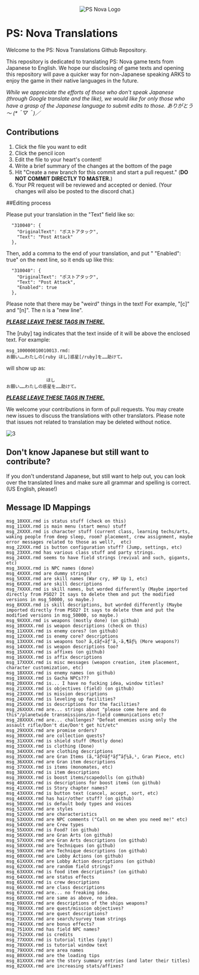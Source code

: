 [3]: https://github.com/Arks-Layer/PSO2JPTranslations/blob/master/resources/rightmeow.png

<p align="center">
  <img src="https://github.com/Arks-Layer/PSNovaTranslations/blob/master/resources/Phantasy-Star-Nova-Logo.png" alt="PS Nova Logo"/>
</p>

# PS: Nova Translations
Welcome to the PS: Nova Translations Github Repository.

This repository is dedicated to translating PS: Nova game texts from Japanese to English. We hope our disclosing of game texts and opening this repository will pave a quicker way for non-Japanese speaking ARKS to enjoy the game in their native languages in the future.

<i>While we appreciate the efforts of those who don't speak Japanese (through Google translate and the like), we would like for only those who have a grasp of the Japanese language to submit edits to those. ありがとう～ (*＾▽＾)／</i>

## Contributions

 1. Click the file you want to edit
 2. Click the pencil icon
 3. Edit the file to your heart's content!
 4. Write a brief summary of the changes at the bottom of the page
 5. Hit "Create a new branch for this commit and start a pull request." (<b>DO NOT COMMIT DIRECTLY TO MASTER.</b>)
 6. Your PR request will be reviewed and accepted or denied. (Your changes will also be posted to the discord chat.)

 
##Editing process

Please put your translation in the "Text" field like so:
  
```
  "310040": {
    "OriginalText": "ポストアタック",
    "Text": "Post Attack"
  },
```

  Then, add a comma to the end of your translation, and put "    "Enabled": true" on the next line, so it ends up like this:

```
  "310040": {
    "OriginalText": "ポストアタック",
    "Text": "Post Attack",
    "Enabled": true
  },
```
Please note that there may be "weird" things in the text! For example, "[c]" and "[n]". The n is a "new line".

<b><i><u>PLEASE LEAVE THESE TAGS IN THERE.</b></i></u>

The [ruby] tag indicates that the text inside of it will be above the enclosed text. For example:

```
msg_100000010010013.rmd:
お願い……わたしの[ruby ほし]惑星[/ruby]を……助けて。
```

will show up as:

```
               ほし
お願い……わたしの惑星を……助けて。
```

<b><i><u>PLEASE LEAVE THESE TAGS IN THERE.</b></i></u>

We welcome your contributions in form of pull requests. You may create new issues to discuss the translations with other translators. Please note that issues not related to translation may be deleted without notice.

![3]

## Don't know Japanese but still want to contribute?

If you don't understand Japanese, but still want to help out, you can look over the translated lines and make sure all grammar and spelling is correct. (US English, please!)

## Message ID Mappings

```
msg_10XXX.rmd is status stuff (check on this)
msg_11XXX.rmd is main menu (start menu) stuff
msg_2XXXX.rmd is character stuff (current class, learning techs/arts, waking people from deep sleep, room? placement, crew assignment, maybe error messages related to those as well?,  etc)
msg_22XXX.rmd is button configuration stuff? (Jump, settings, etc)
msg_23XXX.rmd has various class stuff and party strings.
msg_24XXX.rmd seems to have field strings (revival and such, gigants, etc)
msg_3XXXX.rmd is NPC names (done)
msg_4XXXX.rmd are dummy strings?
msg_5XXXX.rmd are skill names (War cry, HP Up 1, etc)
msg_6XXXX.rmd are skill descriptions
msg_7XXXX.rmd is skill names, but worded differently (Maybe imported directly from PSO2? It says to delete them and put the modified versions in msg_50000, so maybe.)
msg_8XXXX.rmd is skill descriptions, but worded differently (Maybe imported directly from PSO2? It says to delete them and put the modified versions in msg_50000, so maybe.) 
msg_9XXXX.rmd is weapons (mostly done) (on github)
msg_10XXXX.rmd is weapon descriptions (check on this)
msg_11XXXX.rmd is enemy cores? (on github)
msg_12XXXX.rmd is enemy core? descriptions
msg_13XXXX.rmd is weapons too? ã‚¢ãƒ«ãƒ‘ã‚·ã‚¶ãƒ¼ (More weapons?)
msg_14XXXX.rmd is weapon descriptions too?
msg_15XXXX.rmd is affixes (on github)
msg_16XXXX.rmd is affix descriptions
msg_17XXXX.rmd is misc messages (weapon creation, item placement, character customization, etc)
msg_18XXXX.rmd is enemy names (on github)
msg_19XXXX.rmd is Gacha NPCs???
msg_20XXXX.rmd is... I have no fucking idea, window titles?
msg_21XXXX.rmd is objectives (field) (on github)
msg_23XXXX.rmd is mission descriptions
msg_24XXXX.rmd is leveling up facilities?
msg_25XXXX.rmd is descriptions for the facilities?
msg_26XXXX.rmd are... strings about "please come here and do this"/planetwide transmissions/in-field communications etc?
msg_28XXXX.rmd are... challenges? "Defeat enemies using only the assault rifle/Don't die/Don't get hit/etc"
msg_29XXXX.rmd are promise orders?
msg_30XXXX.rmd are collection quests?
msg_31XXXX.rmd is shield stuff (Mostly done)
msg_33XXXX.rmd is clothing (Done)
msg_34XXXX.rmd are clothing descriptions
msg_35XXXX.rmd are Gran Items (ã‚°ãƒ©ãƒ³ãƒ”ãƒ¼ã‚¹, Gran Piece, etc)
msg_36XXXX.rmd are Gran item descriptions
msg_37XXXX.rmd is items (monomates, etc)
msg_38XXXX.rmd is item descriptions
msg_39XXXX.rmd is boost items/scapedolls (on github)
msg_40XXXX.rmd is descriptions for boost items (on github)
msg_41XXXX.rmd is Story chapter names?
msg_43XXXX.rmd is button text (cancel, accept, sort, etc)
msg_44XXXX.rmd has hair/other stuff? (on github)
msg_50XXXX.rmd is default body types and voices
msg_51XXXX.rmd are styles
msg_52XXXX.rmd are characteristics
msg_53XXXX.rmd are NPC comments ("Call on me when you need me!" etc)
msg_54XXXX.rmd are Crew types
msg_55XXXX.rmd is Food? (on github)
msg_56XXXX.rmd are Gran Arts (on github)
msg_57XXXX.rmd are Gran Arts descriptions (on github)
msg_58XXXX.rmd are Techniques (on github)
msg_59XXXX.rmd are Technique descriptions (on github)
msg_60XXXX.rmd are Lobby Actions (on github)
msg_61XXXX.rmd are Lobby Action descriptions (on github)
msg_62XXXX.rmd are random field strings? 
msg_63XXXX.rmd is food item descriptions? (on github)
msg_64XXXX.rmd are status effects
msg_65XXXX.rmd is crew descriptions
msg_66XXXX.rmd are class descriptions
msg_67XXXX.rmd are... no freaking idea.
msg_68XXXX.rmd are same as above, no idea.
msg_69XXXX.rmd are descriptions of the ships weapons?
msg_70XXXX.rmd are quest/mission objectives?
msg_71XXXX.rmd are quest descriptions?
msg_73XXXX.rmd are search/survey team strings
msg_74XXXX.rmd are bonus effects?
msg_751XXX.rmd has field NPC names?
msg_752XXX.rmd is credits
msg_77XXXX.rmd is tutorial titles (yay!)
msg_78XXXX.rmd is tutorial window text
msg_79XXXX.rmd are area names
msg_80XXXX.rmd are the loading tips
msg_81XXXX.rmd are the story summary entries (and later their titles)
msg_82XXXX.rmd are increasing stats/affixes?
```
